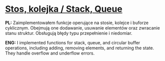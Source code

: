 # [Stos, kolejka / Stack, Queue](./Stos_kolejka.c)

**PL:**
Zaimplementowałem funkcje operujące na stosie, kolejce i buforze cyklicznym. Obejmują one dodawanie, usuwanie elementów oraz zwracanie stanu struktur. Obsługują błędy typu przepełnienie i niedomiar.

**ENG:**
I implemented functions for stack, queue, and circular buffer operations, including adding, removing elements, and returning the state. They handle overflow and underflow errors.